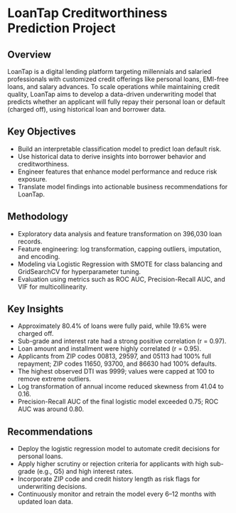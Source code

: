 <!DOCTYPE html>
<html>
<body>
    <h1>LoanTap Creditworthiness Prediction Project</h1>
  
<h2>Overview</h2>
<p>
    LoanTap is a digital lending platform targeting millennials and salaried professionals with customized credit offerings like personal loans, EMI-free loans, and salary advances. To scale operations while maintaining credit quality, LoanTap aims to develop a data-driven underwriting model that predicts whether an applicant will fully repay their personal loan or default (charged off), using historical loan and borrower data.
</p>

<h2>Key Objectives</h2>
<ul>
    <li>Build an interpretable classification model to predict loan default risk.</li>
    <li>Use historical data to derive insights into borrower behavior and creditworthiness.</li>
    <li>Engineer features that enhance model performance and reduce risk exposure.</li>
    <li>Translate model findings into actionable business recommendations for LoanTap.</li>
</ul>

<h2>Methodology</h2>
<ul>
    <li>Exploratory data analysis and feature transformation on 396,030 loan records.</li>
    <li>Feature engineering: log transformation, capping outliers, imputation, and encoding.</li>
    <li>Modeling via Logistic Regression with SMOTE for class balancing and GridSearchCV for hyperparameter tuning.</li>
    <li>Evaluation using metrics such as ROC AUC, Precision-Recall AUC, and VIF for multicollinearity.</li>
</ul>

<h2>Key Insights</h2>
<ul>
    <li>Approximately 80.4% of loans were fully paid, while 19.6% were charged off.</li>
    <li>Sub-grade and interest rate had a strong positive correlation (r = 0.97).</li>
    <li>Loan amount and installment were highly correlated (r = 0.95).</li>
    <li>Applicants from ZIP codes 00813, 29597, and 05113 had 100% full repayment; ZIP codes 11650, 93700, and 86630 had 100% defaults.</li>
    <li>The highest observed DTI was 9999; values were capped at 100 to remove extreme outliers.</li>
    <li>Log transformation of annual income reduced skewness from 41.04 to 0.16.</li>
    <li>Precision-Recall AUC of the final logistic model exceeded 0.75; ROC AUC was around 0.80.</li>
</ul>

<h2>Recommendations</h2>
<ul>
    <li>Deploy the logistic regression model to automate credit decisions for personal loans.</li>
    <li>Apply higher scrutiny or rejection criteria for applicants with high sub-grade (e.g., G5) and high interest rates.</li>
    <li>Incorporate ZIP code and credit history length as risk flags for underwriting decisions.</li>
    <li>Continuously monitor and retrain the model every 6–12 months with updated loan data.</li>
</ul>
</body>
</html>
